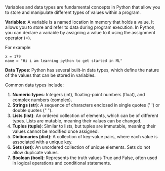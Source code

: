 Variables and data types are fundamental concepts in Python that allow you to store and manipulate different types of values within a program.

**Variables**: A variable is a named location in memory that holds a value. It allows you to store and refer to data during program execution. In Python, you can declare a variable by assigning a value to it using the assignment operator (=). 

For example:

```
x = 179
name = "Hi i am learning python to get started in ML"
```

**Data Types**: Python has several built-in data types, which define the nature of the values that can be stored in variables. 

Common data types include:

1. **Numeric types**: Integers (int), floating-point numbers (float), and complex numbers (complex).
2. **Strings (str)**: A sequence of characters enclosed in single quotes (' ') or double quotes (" ").
3. **Lists (list)**: An ordered collection of elements, which can be of different types. Lists are mutable, meaning their values can be changed.
4. **Tuples (tuple)**: Similar to lists, but tuples are immutable, meaning their values cannot be modified once assigned.
5. **Dictionaries (dict)**: A collection of key-value pairs, where each value is associated with a unique key.
6. **Sets (set)**: An unordered collection of unique elements. Sets do not allow duplicate values.
7. **Boolean (bool)**: Represents the truth values True and False, often used in logical operations and conditional statements.
